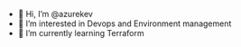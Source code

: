 - 👋 Hi, I’m @azurekev
- 👀 I’m interested in Devops and Environment management
- 🌱 I’m currently learning Terraform


<!---
azurekev/azurekev is a ✨ special ✨ repository because its `README.md` (this file) appears on your GitHub profile.
You can click the Preview link to take a look at your changes.
--->
